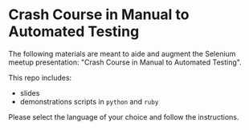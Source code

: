 # Crash Course in Manual to Automated Testing
The following materials are meant to aide and augment the Selenium meetup presentation: "Crash Course in Manual to Automated Testing".

This repo includes:
* slides
* demonstrations scripts in `python` and `ruby`


Please select the language of your choice and follow the instructions.
